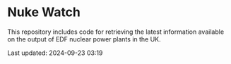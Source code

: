 # Nuke Watch

This repository includes code for retrieving the latest information available on the output of EDF nuclear power plants in the UK.

Last updated: 2024-09-23 03:19